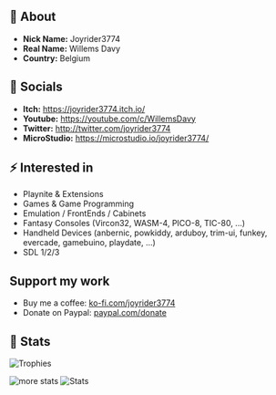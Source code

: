 ## 👋 About
- **Nick Name:** Joyrider3774
- **Real Name:** Willems Davy
- **Country:** Belgium

## 🔗 Socials
- **Itch:** https://joyrider3774.itch.io/
- **Youtube:** https://youtube.com/c/WillemsDavy
- **Twitter:** http://twitter.com/joyrider3774
- **MicroStudio:** https://microstudio.io/joyrider3774/

## ⚡ Interested in
- Playnite & Extensions
- Games & Game Programming
- Emulation / FrontEnds / Cabinets
- Fantasy Consoles (Vircon32, WASM-4, PICO-8, TIC-80, ...)
- Handheld Devices (anbernic, powkiddy, arduboy, trim-ui, funkey, evercade, gamebuino, playdate, ...)
- SDL 1/2/3

## Support my work
- Buy me a coffee: [ko-fi.com/joyrider3774](https://ko-fi.com/joyrider3774/tip)
- Donate on Paypal: [paypal.com/donate](https://www.paypal.com/donate?hosted_button_id=L3W9JCP4XBD7Y)

## 🚀 Stats
![Trophies](https://github-profile-trophy.vercel.app/?username=joyrider3774&theme=gitdimmed&column=5&row=2)

![more stats](https://github-readme-stats.vercel.app/api?username=joyrider3774&theme=dark) ![Stats](https://github-readme-stats.vercel.app/api/top-langs?username=joyrider3774&locale=en&hide_title=false&layout=compact&card_width=320&langs_count=5&theme=github_dark&hide_border=true&order=2)
